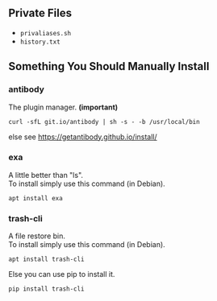 ## Private Files
- `privaliases.sh`
- `history.txt`

## Something You Should Manually Install
### antibody
The plugin manager. **(important)**  
```
curl -sfL git.io/antibody | sh -s - -b /usr/local/bin
```
else see <https://getantibody.github.io/install/>

### exa
A little better than "ls".  
To install simply use this command (in Debian).
```
apt install exa
```

### trash-cli
A file restore bin.  
To install simply use this command (in Debian).
```
apt install trash-cli
```
Else you can use pip to install it.
```
pip install trash-cli
```

